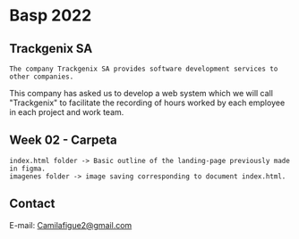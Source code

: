 # Basp 2022

## Trackgenix SA
```
The company Trackgenix SA provides software development services to other companies.
```
This company has asked us to develop a web system which we will call "Trackgenix" to facilitate the recording of hours worked by each employee in each project and work team.

## Week 02 - Carpeta
```
index.html folder -> Basic outline of the landing-page previously made in figma.
imagenes folder -> image saving corresponding to document index.html.
```
## Contact
E-mail: Camilafigue2@gmail.com